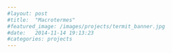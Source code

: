 ```yaml
---
#layout: post
#title:  "Macrotermes"
#featured_image: /images/projects/termit_banner.jpg
#date:   2014-11-14 19:13:23
#categories: projects
---
```

<!--
Macrotermes Bellicosus is the largest termite known.
In the forest, the mounds are constructed with thick walls and are dome shaped, whereas the mounds that are constructed in the savanna have thin walls and deviate from the simple dome construction to more complicated structures. Heating experiments demonstrated that this difference in structure is due to different thermal properties of each mound as a response to the unique habitats.

Progetto: materiaterza  
<br>
<br>
![Alt text](http://beheco.oxfordjournals.org/content/11/5/F1.medium.gif)
<br>
<br>
<  <a href="http://materiaterza.com/projects/">projects</a>

<!-- ![Alt text](/images/projects/terra_term1.jpg)
-->
